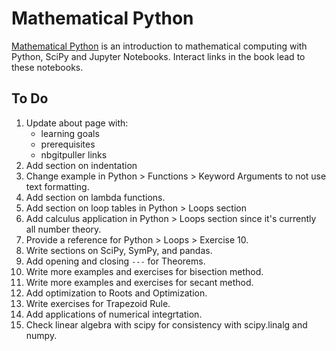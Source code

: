 # Mathematical Python

[Mathematical Python](http://www.math.ubc.ca/~pwalls/math-python/) is an introduction to mathematical computing with Python, SciPy and Jupyter Notebooks. Interact links in the book lead to these notebooks.


## To Do

1. Update about page with:
    * learning goals
    * prerequisites
    * nbgitpuller links
2. Add section on indentation
3. Change example in Python > Functions > Keyword Arguments to not use text formatting.
4. Add section on lambda functions.
5. Add section on loop tables in Python > Loops section
6. Add calculus application in Python > Loops section since it's currently all number theory.
7. Provide a reference for Python > Loops > Exercise 10.
8. Write sections on SciPy, SymPy, and pandas.
9. Add opening and closing `---` for Theorems.
10. Write more examples and exercises for bisection method.
11. Write more examples and exercises for secant method.
12. Add optimization to Roots and Optimization.
13. Write exercises for Trapezoid Rule.
14. Add applications of numerical integrtation.
15. Check linear algebra with scipy for consistency with scipy.linalg and numpy.
